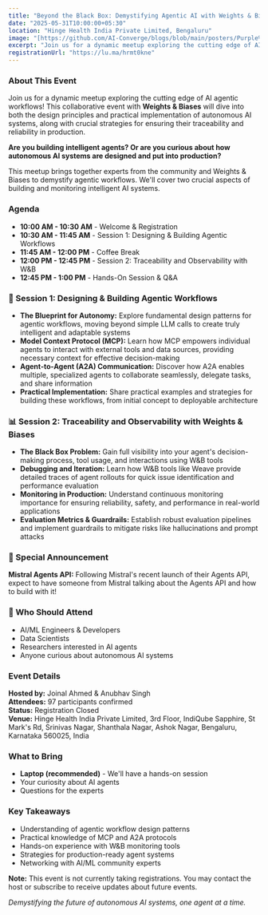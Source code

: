 ```yaml
---
title: "Beyond the Black Box: Demystifying Agentic AI with Weights & Biases"
date: "2025-05-31T10:00:00+05:30"
location: "Hinge Health India Private Limited, Bengaluru"
image: "[https://github.com/AI-Converge/blogs/blob/main/posters/Purple%20Lime%20Green%20Modern%20Featured%20Speakers%20Instagram%20Post%20(1).png](https://raw.githubusercontent.com/AI-Converge/blogs/refs/heads/main/posters/Purple%20Lime%20Green%20Modern%20Featured%20Speakers%20Instagram%20Post%20(1).png)"
excerpt: "Join us for a dynamic meetup exploring the cutting edge of AI agentic workflows! This collaborative event with Weights & Biases will dive into both the design principles and practical implementation of autonomous AI systems."
registrationUrl: "https://lu.ma/hrmt0kne"
---
```


### About This Event

Join us for a dynamic meetup exploring the cutting edge of AI agentic workflows! This collaborative event with **Weights & Biases** will dive into both the design principles and practical implementation of autonomous AI systems, along with crucial strategies for ensuring their traceability and reliability in production.

**Are you building intelligent agents? Or are you curious about how autonomous AI systems are designed and put into production?**

This meetup brings together experts from the community and Weights & Biases to demystify agentic workflows. We'll cover two crucial aspects of building and monitoring intelligent AI systems.

### Agenda

* **10:00 AM - 10:30 AM** - Welcome & Registration
* **10:30 AM - 11:45 AM** - Session 1: Designing & Building Agentic Workflows
* **11:45 AM - 12:00 PM** - Coffee Break
* **12:00 PM - 12:45 PM** - Session 2: Traceability and Observability with W&B
* **12:45 PM - 1:00 PM** - Hands-On Session & Q&A

### 🤖 Session 1: Designing & Building Agentic Workflows

* **The Blueprint for Autonomy:** Explore fundamental design patterns for agentic workflows, moving beyond simple LLM calls to create truly intelligent and adaptable systems
* **Model Context Protocol (MCP):** Learn how MCP empowers individual agents to interact with external tools and data sources, providing necessary context for effective decision-making
* **Agent-to-Agent (A2A) Communication:** Discover how A2A enables multiple, specialized agents to collaborate seamlessly, delegate tasks, and share information
* **Practical Implementation:** Share practical examples and strategies for building these workflows, from initial concept to deployable architecture

### 📊 Session 2: Traceability and Observability with Weights & Biases

* **The Black Box Problem:** Gain full visibility into your agent's decision-making process, tool usage, and interactions using W&B tools
* **Debugging and Iteration:** Learn how W&B tools like Weave provide detailed traces of agent rollouts for quick issue identification and performance evaluation
* **Monitoring in Production:** Understand continuous monitoring importance for ensuring reliability, safety, and performance in real-world applications
* **Evaluation Metrics & Guardrails:** Establish robust evaluation pipelines and implement guardrails to mitigate risks like hallucinations and prompt attacks

### 🎯 Special Announcement

**Mistral Agents API:** Following Mistral's recent launch of their Agents API, expect to have someone from Mistral talking about the Agents API and how to build with it!

### 👥 Who Should Attend

* AI/ML Engineers & Developers
* Data Scientists
* Researchers interested in AI agents
* Anyone curious about autonomous AI systems

### Event Details

**Hosted by:** Joinal Ahmed & Anubhav Singh  
**Attendees:** 97 participants confirmed  
**Status:** Registration Closed  
**Venue:** Hinge Health India Private Limited, 3rd Floor, IndiQube Sapphire, St Mark's Rd, Srinivas Nagar, Shanthala Nagar, Ashok Nagar, Bengaluru, Karnataka 560025, India

### What to Bring

* **Laptop (recommended)** - We'll have a hands-on session
* Your curiosity about AI agents
* Questions for the experts

### Key Takeaways

* Understanding of agentic workflow design patterns
* Practical knowledge of MCP and A2A protocols
* Hands-on experience with W&B monitoring tools
* Strategies for production-ready agent systems
* Networking with AI/ML community experts

**Note:** This event is not currently taking registrations. You may contact the host or subscribe to receive updates about future events.

*Demystifying the future of autonomous AI systems, one agent at a time.*
